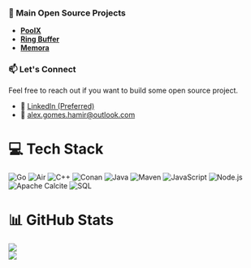 ### 🧠 Main Open Source Projects
- **[PoolX](https://github.com/AlexsanderHamir/PoolX)**
- **[Ring Buffer](https://github.com/AlexsanderHamir/ring_buffer)**
-  **[Memora](https://github.com/AlexsanderHamir/Memora)**
### 📫 Let's Connect
Feel free to reach out if you want to build some open source project.
- 💼 [LinkedIn (Preferred)](https://www.linkedin.com/in/alexsander-baptista/)
- 📧 alex.gomes.hamir@outlook.com
# 💻 Tech Stack
![Go](https://img.shields.io/badge/go-%2300ADD8.svg?style=for-the-badge&logo=go&logoColor=white)
![Air](https://img.shields.io/badge/Air%20(Golang%20Hot%20Reload)-00ADD8?style=for-the-badge&logo=go&logoColor=white)
![C++](https://img.shields.io/badge/c++-%2300599C.svg?style=for-the-badge&logo=c%2B%2B&logoColor=white)
![Conan](https://img.shields.io/badge/conan-35495E?style=for-the-badge&logo=circle&logoColor=white)
![Java](https://img.shields.io/badge/java-%23ED8B00.svg?style=for-the-badge&logo=openjdk&logoColor=white)
![Maven](https://img.shields.io/badge/maven-C71A36?style=for-the-badge&logo=apachemaven&logoColor=white)
![JavaScript](https://img.shields.io/badge/javascript-%23323330.svg?style=for-the-badge&logo=javascript&logoColor=%23F7DF1E)
![Node.js](https://img.shields.io/badge/node.js-339933?style=for-the-badge&logo=nodedotjs&logoColor=white)
![Apache Calcite](https://img.shields.io/badge/Apache%20Calcite-20232A?style=for-the-badge&logo=apache&logoColor=white)
![SQL](https://img.shields.io/badge/SQL-4479A1?style=for-the-badge&logo=postgresql&logoColor=white)
# 📊 GitHub Stats
![](https://github-readme-stats.vercel.app/api?username=AlexsanderHamir&theme=radical&hide_border=false&include_all_commits=true&count_private=true)<br/>
![](https://github-profile-trophy.vercel.app/?username=AlexsanderHamir&theme=radical&no-frame=false&no-bg=true&margin-w=4)
